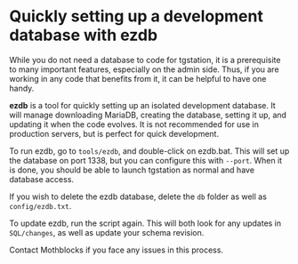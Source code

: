 # Quickly setting up a development database with ezdb
While you do not need a database to code for tgstation, it is a prerequisite to many important features, especially on the admin side. Thus, if you are working in any code that benefits from it, it can be helpful to have one handy.

**ezdb** is a tool for quickly setting up an isolated development database. It will manage downloading MariaDB, creating the database, setting it up, and updating it when the code evolves. It is not recommended for use in production servers, but is perfect for quick development.

To run ezdb, go to `tools/ezdb`, and double-click on ezdb.bat. This will set up the database on port 1338, but you can configure this with `--port`. When it is done, you should be able to launch tgstation as normal and have database access.

If you wish to delete the ezdb database, delete the `db` folder as well as `config/ezdb.txt`.

To update ezdb, run the script again. This will both look for any updates in `SQL/changes`, as well as update your schema revision.

Contact Mothblocks if you face any issues in this process.
